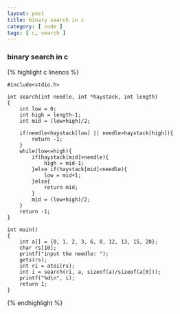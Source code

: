 ```yaml
---
layout: post
title: binary search in c
category: [ code ]
tags: [ c, search ]
---
```




### binary search in c

{% highlight c linenos %}

    #include<stdio.h>
    
    int search(int needle, int *haystack, int length)
    {
        int low = 0;
        int high = length-1;
        int mid = (low+high)/2;
    
        if(needle<haystack[low] || needle>haystack[high]){
            return -1;
        }
        while(low<=high){
            if(haystack[mid]>needle){
                high = mid-1;
            }else if(haystack[mid]<needle){
                low = mid+1;
            }else{
                return mid;
            }
            mid = (low+high)/2;
        }
        return -1;
    }
    
    int main()
    {
        int a[] = {0, 1, 2, 3, 6, 8, 12, 13, 15, 20};
        char rs[10];
        printf("input the needle: ");
        gets(rs);
        int ri = atoi(rs);
        int i = search(ri, a, sizeof(a)/sizeof(a[0]));
        printf("%d\n", i);
        return 1;
    }

{% endhighlight %}
